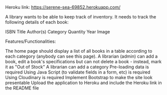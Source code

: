 Heroku link:
https://serene-sea-69852.herokuapp.com/

A library wants to be able to keep track of inventory. It needs to track the following details of each book: 

ISBN
Title
Author(s)
Category
Quantity
Year 
Image
 

Features/Functionalities:

The home page should display a list of all books in a table according to each category (anybody can see this page).
A librarian (admin) can add a book, edit a book's specifications but can not delete a book - instead, mark it as "Out of Stock"
A librarian can add a category
Pre-loading data is required
Using Java Script (to validate fields in a form, etc) is required
Using Cloudinary is required
Implement Bootstrap to make the site look presentable
Upload the application to Heroku and include the Heroku link in the README file
